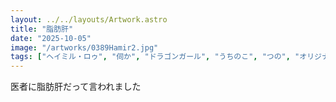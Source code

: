 ```yaml
---
layout: ../../layouts/Artwork.astro
title: "脂肪肝"
date: "2025-10-05"
image: "/artworks/0389Hamir2.jpg"
tags: ["ヘイミル・ロゥ", "伺か", "ドラゴンガール", "うちのこ", "つの", "オリジナル"]
---
```


医者に脂肪肝だって言われました  